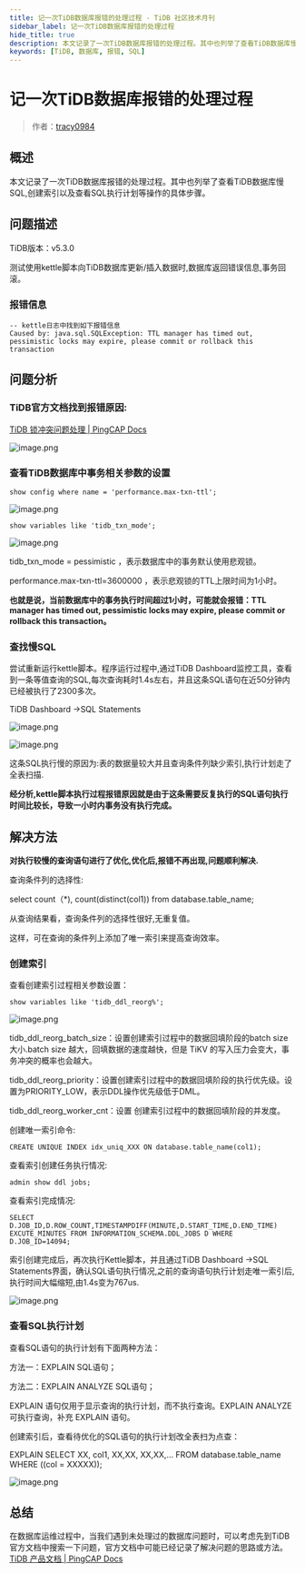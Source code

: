 ```yaml
---
title: 记一次TiDB数据库报错的处理过程 - TiDB 社区技术月刊
sidebar_label: 记一次TiDB数据库报错的处理过程
hide_title: true
description: 本文记录了一次TiDB数据库报错的处理过程。其中也列举了查看TiDB数据库慢SQL,创建索引以及查看SQL执行计划等操作的具体步骤。
keywords: [TiDB, 数据库, 报错, SQL]
---
```


# 记一次TiDB数据库报错的处理过程

> 作者：[tracy0984](https://tidb.net/u/tracy0984/answer)

## 概述

本文记录了一次TiDB数据库报错的处理过程。其中也列举了查看TiDB数据库慢SQL,创建索引以及查看SQL执行计划等操作的具体步骤。

## 问题描述

TiDB版本：v5.3.0

测试使用kettle脚本向TiDB数据库更新/插入数据时,数据库返回错误信息,事务回滚。

### 报错信息

```
-- kettle日志中找到如下报错信息
Caused by: java.sql.SQLException: TTL manager has timed out, pessimistic locks may expire, please commit or rollback this transaction
```

## 问题分析

### TiDB官方文档找到报错原因:

[TiDB 锁冲突问题处理 | PingCAP Docs](https://docs.pingcap.com/zh/tidb/stable/troubleshoot-lock-conflicts#ttl-manager-has-timed-out)

![image.png](https://tidb-blog.oss-cn-beijing.aliyuncs.com/media/image-1667288584990.png)

### 查看TiDB数据库中事务相关参数的设置

```
show config where name = 'performance.max-txn-ttl';
```

![image.png](https://tidb-blog.oss-cn-beijing.aliyuncs.com/media/image-1667291181740.png)

```
show variables like 'tidb_txn_mode';
```

![image.png](https://tidb-blog.oss-cn-beijing.aliyuncs.com/media/image-1667288613990.png)

tidb\_txn\_mode = pessimistic ，表示数据库中的事务默认使用悲观锁。

performance.max-txn-ttl=3600000 ，表示悲观锁的TTL上限时间为1小时。

**也就是说，当前数据库中的事务执行时间超过1小时，可能就会报错：TTL manager has timed out, pessimistic locks may expire, please commit or rollback this transaction。**

### 查找慢SQL

尝试重新运行kettle脚本。程序运行过程中,通过TiDB Dashboard监控工具，查看到一条等值查询的SQL,每次查询耗时1.4s左右，并且这条SQL语句在近50分钟内已经被执行了2300多次。

TiDB Dashboard ->SQL Statements

![image.png](https://tidb-blog.oss-cn-beijing.aliyuncs.com/media/image-1667288631996.png)

![image.png](https://tidb-blog.oss-cn-beijing.aliyuncs.com/media/image-1667291235517.png)

这条SQL执行慢的原因为:表的数据量较大并且查询条件列缺少索引,执行计划走了全表扫描.

**经分析,kettle脚本执行过程报错原因就是由于这条需要反复执行的SQL语句执行时间比较长，导致一小时内事务没有执行完成。**

## 解决方法

**对执行较慢的查询语句进行了优化,优化后,报错不再出现,问题顺利解决.**

查询条件列的选择性:

select count（\*), count(distinct(col1)) from database.table\_name;

从查询结果看，查询条件列的选择性很好,无重复值。

这样，可在查询的条件列上添加了唯一索引来提高查询效率。

### 创建索引

查看创建索引过程相关参数设置：

```
show variables like 'tidb_ddl_reorg%';
```

![image.png](https://tidb-blog.oss-cn-beijing.aliyuncs.com/media/image-1667288763989.png)

tidb\_ddl\_reorg\_batch\_size：设置创建索引过程中的数据回填阶段的batch size大小.batch size 越大，回填数据的速度越快，但是 TiKV 的写入压力会变大，事务冲突的概率也会越大。

tidb\_ddl\_reorg\_priority：设置创建索引过程中的数据回填阶段的执行优先级。设置为PRIORITY\_LOW，表示DDL操作优先级低于DML。

tidb\_ddl\_reorg\_worker\_cnt：设置 创建索引过程中的数据回填阶段的并发度。

创建唯一索引命令:

```
CREATE UNIQUE INDEX idx_uniq_XXX ON database.table_name(col1);
```

查看索引创建任务执行情况:

```
admin show ddl jobs;
```

查看索引完成情况:

```
SELECT D.JOB_ID,D.ROW_COUNT,TIMESTAMPDIFF(MINUTE,D.START_TIME,D.END_TIME) EXCUTE_MINUTES FROM INFORMATION_SCHEMA.DDL_JOBS D WHERE D.JOB_ID=14094;
```



索引创建完成后，再次执行Kettle脚本，并且通过TiDB Dashboard ->SQL Statements界面，确认SQL语句执行情况,之前的查询语句执行计划走唯一索引后,执行时间大幅缩短,由1.4s变为767us.

![image.png](https://tidb-blog.oss-cn-beijing.aliyuncs.com/media/image-1667288799726.png)

### 查看SQL执行计划

查看SQL语句的执行计划有下面两种方法：

方法一：EXPLAIN SQL语句；

方法二：EXPLAIN ANALYZE SQL语句；

EXPLAIN 语句仅用于显示查询的执行计划，而不执行查询。EXPLAIN ANALYZE 可执行查询，补充 EXPLAIN 语句。

创建索引后，查看待优化的SQL语句的执行计划改全表扫为点查：

EXPLAIN SELECT XX, col1, XX,XX, XX,XX,... FROM database.table\_name WHERE ((col = XXXXX));

![image.png](https://tidb-blog.oss-cn-beijing.aliyuncs.com/media/image-1667288825913.png)

## 总结

在数据库运维过程中，当我们遇到未处理过的数据库问题时，可以考虑先到TiDB官方文档中搜索一下问题，官方文档中可能已经记录了解决问题的思路或方法。[TiDB 产品文档 | PingCAP Docs](https://docs.pingcap.com/zh/tidb/stable)


